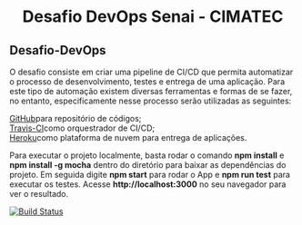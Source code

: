 <h1 align="center"> Desafio DevOps Senai - CIMATEC </h1>

## Desafio-DevOps

O desafio consiste em criar uma pipeline de CI/CD que permita automatizar o processo de desenvolvimento, testes e entrega de uma aplicação.
Para este tipo de automação existem diversas ferramentas e formas de se fazer, no entanto, especificamente nesse processo serão utilizadas as seguintes:

<a href="https://github.com/">GitHub</a>para repositório de códigos;<br>
<a href="http://travis-ci.com/">Travis-CI</a>como orquestrador de CI/CD;<br>
<a href="http://heroku.com/">Heroku</a>como plataforma de nuvem para entrega de aplicações.

Para executar o projeto localmente, basta rodar o comando **npm install** e **npm install -g mocha** dentro do diretório para baixar as dependências do projeto. Em seguida digite **npm start** para rodar o App e **npm run test** para executar os testes. Acesse **http://localhost:3000** no seu navegador para ver o resultado.

<!-- Flag Travis-CI - GitHub -->

[![Build Status](https://app.travis-ci.com/crysmar1/desafio-devops.svg?branch=main)](https://app.travis-ci.com/crysmar1/desafio-devops)
